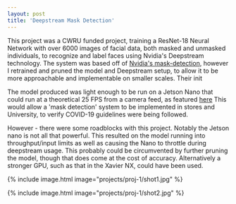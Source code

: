 ```yaml
---
layout: post
title: 'Deepstream Mask Detection'
---
```

This project was a CWRU funded project, training a ResNet-18 Neural Network with over 6000 images of facial data, both masked and unmasked individuals, to recognize and label faces using Nvidia's Deepstream technology. The system was based off of [Nvidia's mask-detection](https://github.com/NVIDIA-AI-IOT/face-mask-detection), however I retrained and pruned the model and Deepstream setup, to allow it to be more approachable and implementable on smaller scales. Their init

The model produced was light enough to be run on a Jetson Nano that could run at a theoretical 25 FPS from a camera feed, as featured [here](https://drive.google.com/file/d/1XhRk15QQzZ31rqxSyrsL2cB5Hokyi0yz/view?usp=sharing) This would allow a 'mask detection' system to be implemented in stores and University, to verify COVID-19 guidelines were being followed.

However - there were some roadblocks with this project. Notably the Jetson nano is not all that powerful. This resulted on the model running into throughput/input limits as well as causing the Nano to throttle during deepstream usage. This probably could be circumvented by further pruning the model, though that does come at the cost of accuracy. Alternatively a stronger GPU, such as that in the Xavier NX, could have been used.

{% include image.html image="projects/proj-1/shot1.jpg" %}

{% include image.html image="projects/proj-1/shot2.jpg" %}
